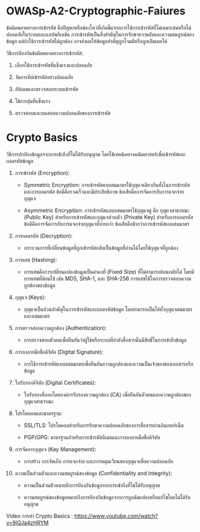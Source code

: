 # OWASp-A2-Cryptographic-Faiures

 ข้อผิดพลาดทางการเข้ารหัส คือปัญหาหรือช่องโหว่ที่เกิดขึ้นจากการใช้การเข้ารหัสที่ไม่เหมาะสมหรือไม่ปลอดภัยในระบบและแอปพลิเคชัน การเข้ารหัสเป็นสิ่งสำคัญในการรักษาความลับและความสมบูรณ์ของข้อมูล แต่ถ้าใช้การเข้ารหัสไม่ถูกต้อง อาจส่งผลให้ข้อมูลสำคัญถูกโจมตีหรือถูกเปิดเผยได้

วิธีการป้องกันข้อผิดพลาดทางการเข้ารหัส:

1.  เลือกใช้การเข้ารหัสที่แข็งแรงและปลอดภัย

2.  จัดการคีย์เข้ารหัสอย่างปลอดภัย

3.  อัปเดตและตรวจสอบระบบเข้ารหัส

4.  ใช้การสุ่มที่แข็งแรง

5.  ตรวจสอบและทดสอบความปลอดภัยของการเข้ารหัส

# Crypto Basics

วิธีการปกป้องข้อมูลจากการเข้าถึงที่ไม่ได้รับอนุญาต โดยใช้เทคนิคทางคณิตศาสตร์เพื่อเข้ารหัสและถอดรหัสข้อมูล

1.  การเข้ารหัส (Encryption):

       -  Symmetric Encryption: การเข้ารหัสแบบสมมาตรใช้กุญแจเดียวกันทั้งในการเข้ารหัสและการถอดรหัส ข้อดีคือรวดเร็วและมีประสิทธิภาพ ข้อเสียคือการจัดการกับการแจกจ่ายกุญแจ

       -  Asymmetric Encryption: การเข้ารหัสแบบอสมมาตรใช้กุญแจคู่ คือ กุญแจสาธารณะ (Public Key) สำหรับการเข้ารหัสและกุญแจส่วนตัว (Private Key) สำหรับการถอดรหัส ข้อดีคือการจัดการกับการแจกจ่ายกุญแจที่ง่ายกว่า ข้อเสียคือช้ากว่าการเข้ารหัสแบบสมมาตร

2.  การถอดรหัส (Decryption):

       -  กระบวนการที่เปลี่ยนข้อมูลที่ถูกเข้ารหัสกลับเป็นข้อมูลที่อ่านได้โดยใช้กุญแจที่ถูกต้อง
  
3.  การแฮช (Hashing):

       -  การแฮชคือการเปลี่ยนแปลงข้อมูลเป็นค่าคงที่ (Fixed Size) ที่ไม่สามารถย้อนกลับได้ โดยมีการแฮชที่นิยมใช้ เช่น MD5, SHA-1, และ SHA-256 การแฮชใช้ในการตรวจสอบความถูกต้องของข้อมูล

4.  กุญแจ (Keys):

       -  กุญแจเป็นส่วนสำคัญในการเข้ารหัสและถอดรหัสข้อมูล โดยสามารถเป็นได้ทั้งกุญแจสมมาตรและอสมมาตร
  
5.  การตรวจสอบความถูกต้อง (Authentication):

       -  การตรวจสอบตัวตนเพื่อยืนยันว่าผู้ใช้หรือระบบที่กำลังสื่อสารนั้นมีสิทธิ์ในการเข้าถึงข้อมูล
  
6.  การลงลายมือชื่อดิจิทัล (Digital Signature):

       -  การใช้การเข้ารหัสแบบอสมมาตรเพื่อยืนยันความถูกต้องและความเป็นเจ้าของของเอกสารหรือข้อมูล
  
7.  ใบรับรองดิจิทัล (Digital Certificates):

       -  ใบรับรองที่ออกโดยองค์กรรับรองความถูกต้อง (CA) เพื่อยืนยันตัวตนและความถูกต้องของกุญแจสาธารณะ
  
8.  โปรโตคอลและมาตรฐาน:

       -  SSL/TLS: โปรโตคอลสำหรับการรักษาความปลอดภัยของการสื่อสารผ่านอินเทอร์เน็ต
  
       -  PGP/GPG: มาตรฐานสำหรับการเข้ารหัสอีเมลและการลงลายมือชื่อดิจิทัล

9.  การจัดการกุญแจ (Key Management):

       -  การสร้าง การจัดเก็บ การแจกจ่าย และการหมุนเวียนของกุญแจเพื่อความปลอดภัย
  
10.  ความเป็นส่วนตัวและความสมบูรณ์ของข้อมูล (Confidentiality and Integrity):

       -  ความเป็นส่วนตัวหมายถึงการป้องกันข้อมูลจากการเข้าถึงที่ไม่ได้รับอนุญาต
   
       -  ความสมบูรณ์ของข้อมูลหมายถึงการป้องกันข้อมูลจากการถูกดัดแปลงหรือแก้ไขโดยไม่ได้รับอนุญาต


Video การทำ Crypto Basics : https://www.youtube.com/watch?v=9lQJa4zHRYM
